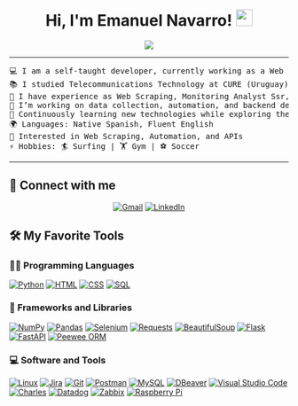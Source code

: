 <h1 align="center">
Hi, I'm Emanuel Navarro!
	<a href="https://github.com/enavarro1723" target="_self">
		<img src="https://media.giphy.com/media/hvRJCLFzcasrR4ia7z/giphy.gif" width="30">
	</a>
</h1>
<p align="center">
	<a href="https://github.com/Bouaskaoun">
		<img src="https://readme-typing-svg.herokuapp.com?lines=Web+Scraper;Telecommunications+Technologist;Always%20learning&center=true&width=380&height=45">
	</a>
</p>

<hr>

<pre>
💻 I am a self-taught developer, currently working as a Web Scraping at Prometeo Openbanking
📚 I studied Telecommunications Technology at CURE (Uruguay)
📝 I have experience as Web Scraping, Monitoring Analyst Ssr, Application Support Engineer Jr and QA Jr
🔭 I’m working on data collection, automation, and backend development
🌱 Continuously learning new technologies while exploring the development world
🌍 Languages: Native Spanish, Fluent English
🌟 Interested in Web Scraping, Automation, and APIs
⚡ Hobbies: 🏄 Surfing | 🏋️ Gym | ⚽ Soccer
</pre>
<hr>

## 🤝 Connect with me
<p align="center">
	<a href="mailto:contact@enavarro.dev"><img img src="https://img.shields.io/badge/gmail-%23EA4335.svg?style=plastic&logo=gmail&logoColor=white" alt="Gmail"/></a>
	<a href="https://www.linkedin.com/in/emanuelnavarrocoronel/"><img src="https://img.shields.io/badge/linkedin-%230A66C2.svg?style=plastic&logo=linkedin&logoColor=white" alt="LinkedIn"/></a>
</p>

## 🛠️ My Favorite Tools

### 👨‍💻 Programming Languages

<p>
    <a href="https://github.com/enavarro1723"><img alt="Python" src="https://img.shields.io/badge/Python%20-%2314354C.svg?logo=python&logoColor=white"></a>
	<a href="https://github.com/enavarro1723"><img alt="HTML" src="https://img.shields.io/badge/HTML5-%23E34F26.svg?logo=html5&logoColor=white"></a>
	<a href="https://github.com/enavarro1723"><img alt="CSS" src="https://img.shields.io/badge/CSS3-%231572B6.svg?logo=css3&logoColor=white"></a>
	<a href="https://github.com/enavarro1723"><img alt="SQL" src="https://img.shields.io/badge/SQL-%23007ACC.svg?logo=sql&logoColor=white"></a>



### 🧰 Frameworks and Libraries

<p>
    <a href="https://github.com/enavarro1723"><img alt="NumPy" src="https://img.shields.io/badge/Numpy%20-%23013243.svg?logo=numpy&logoColor=white"></a>
    <a href="https://github.com/enavarro1723"><img alt="Pandas" src="https://img.shields.io/badge/Pandas%20-%23150458.svg?logo=pandas&logoColor=white"></a>
	<a href="https://github.com/enavarro1723"><img alt="Selenium" src="https://img.shields.io/badge/Selenium%20-%23150458.svg?logo=selenium&logoColor=white"></a>
	<a href="https://github.com/enavarro1723"><img alt="Requests" src="https://img.shields.io/badge/Requests-%23F1502F.svg?logo=python&logoColor=white"></a>
	<a href="https://github.com/enavarro1723"><img alt="BeautifulSoup" src="https://img.shields.io/badge/BeautifulSoup-%237D4C9A.svg?logo=python&logoColor=white"></a>
	<a href="https://github.com/enavarro1723"><img alt="Flask" src="https://img.shields.io/badge/Flask-%23000.svg?logo=flask&logoColor=white"></a>
	<a href="https://github.com/enavarro1723"><img alt="FastAPI" src="https://img.shields.io/badge/FastAPI-%23009688.svg?logo=fastapi&logoColor=white"></a>
	<a href="https://github.com/enavarro1723"><img alt="Peewee ORM" src="https://img.shields.io/badge/Peewee-%233B5B92.svg?logo=python&logoColor=white"></a>




</p>


### 💻 Software and Tools

<p>
	<a href="https://github.com/enavarro1723"><img alt="Linux" src="https://img.shields.io/badge/Linux-%23000000.svg?logo=linux&logoColor=white"></a>
	<a href="https://github.com/enavarro1723"><img alt="Jira" src="https://img.shields.io/badge/Jira-%230A0FFF.svg?logo=jira&logoColor=white"></a>
    <a href="https://github.com/enavarro1723"><img alt="Git" src="https://img.shields.io/badge/Git%20-%23F05033.svg?logo=git&logoColor=white"></a>
    <a href="https://github.com/enavarro1723"><img alt="Postman" src="https://img.shields.io/badge/Postman-FF6C37?logo=postman&logoColor=white"></a>
	<a href="https://github.com/enavarro1723"><img alt="MySQL" src="https://img.shields.io/badge/MySQL-%234479A1.svg?logo=mysql&logoColor=white"></a>
	<a href="https://github.com/enavarro1723"><img alt="DBeaver" src="https://img.shields.io/badge/DBeaver-%23382923.svg?logo=dbeaver&logoColor=white"></a>
    <a href="https://github.com/enavarro1723"><img alt="Visual Studio Code" src="https://img.shields.io/badge/Visual%20Studio%20Code-0078d7.svg?logo=visual-studio-code&logoColor=white"></a>
    <a href="https://github.com/enavarro1723"><img alt="Charles" src="https://img.shields.io/badge/Charles-blue.svg?logo=charles&logoColor=white"></a>
 	<a href="https://github.com/enavarro1723"><img alt="Datadog" src="https://img.shields.io/badge/Datadog-%23632CA6.svg?logo=datadog&logoColor=white"></a>
	<a href="https://github.com/enavarro1723"><img alt="Zabbix" src="https://img.shields.io/badge/Zabbix-%23FF0000.svg?logo=zabbix&logoColor=white"></a>
 	<a href="https://github.com/enavarro1723"><img alt="Raspberry Pi" src="https://img.shields.io/badge/Raspberry%20Pi-%23A22846.svg?logo=raspberrypi&logoColor=white"></a>
</p>
